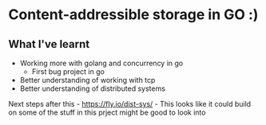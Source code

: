 # Content-addressible storage in GO :)

## What I've learnt
- Working more with golang and concurrency in go
    - First bug project in go
- Better understanding of working with tcp
- Better understanding of distributed systems


Next steps after this - https://fly.io/dist-sys/ - This looks like it could build on some of the stuff in this prject might be good to look into
